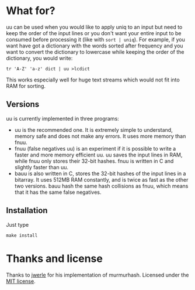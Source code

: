 What for?
=========

uu can be used when you would like to apply uniq to an input but need to
keep the order of the input lines or you don't want your entire input to
be consumed before processing it (like with `sort | uniq`).
For example, if you want have got a dictionary with the words sorted
after frequency and you want to convert the dictionary to lowercase
while keeping the order of the dictionary, you would write:

	tr 'A-Z' 'a-z' dict | uu >lcdict

This works especially well for huge text streams which would not fit
into RAM for sorting.

Versions
--------

uu is currently implemented in three programs:

-	uu is the recommended one. It is extremely simple
	to understand, memory safe and does not make any errors.
	It uses more memory than fnuu.
-	fnuu (false negatives uu) is an experiment if it is possible to write
	a faster and more memory efficient uu. uu saves the input lines in
	RAM, while fnuu only stores their 32-bit hashes.
	fnuu is written in C and slightly faster than uu.
-	bauu is also written in C, stores the 32-bit hashes of the input lines
	in a bitarray. It uses 512MB RAM constantly, and is twice as fast as the
	other two versions. bauu hash the same hash collisions as fnuu, which
	means that it has the same false negatives.

Installation
------------

Just type

	make install

Thanks and license
==================

Thanks to [jwerle](https://www.github.com/jwerle) for his
implementation of murmurhash.
Licensed under the [MIT license](./LICENSE).
